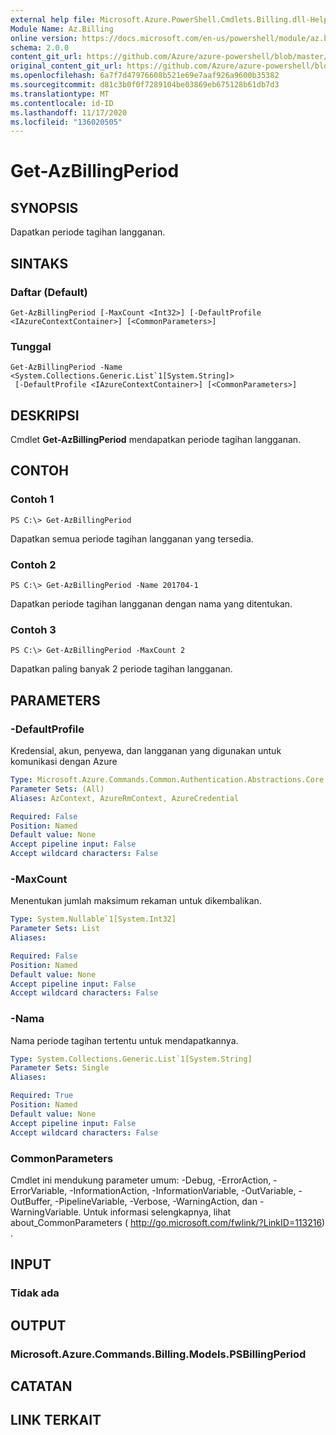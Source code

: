 ```yaml
---
external help file: Microsoft.Azure.PowerShell.Cmdlets.Billing.dll-Help.xml
Module Name: Az.Billing
online version: https://docs.microsoft.com/en-us/powershell/module/az.billing/get-azbillingperiod
schema: 2.0.0
content_git_url: https://github.com/Azure/azure-powershell/blob/master/src/Billing/Billing/help/Get-AzBillingPeriod.md
original_content_git_url: https://github.com/Azure/azure-powershell/blob/master/src/Billing/Billing/help/Get-AzBillingPeriod.md
ms.openlocfilehash: 6a7f7d47976608b521e69e7aaf926a9600b35382
ms.sourcegitcommit: d81c3b0f0f7289104be03869eb675128b61db7d3
ms.translationtype: MT
ms.contentlocale: id-ID
ms.lasthandoff: 11/17/2020
ms.locfileid: "136020505"
---
```

# Get-AzBillingPeriod

## SYNOPSIS
Dapatkan periode tagihan langganan.

## SINTAKS

### Daftar (Default)
```
Get-AzBillingPeriod [-MaxCount <Int32>] [-DefaultProfile <IAzureContextContainer>] [<CommonParameters>]
```

### Tunggal
```
Get-AzBillingPeriod -Name <System.Collections.Generic.List`1[System.String]>
 [-DefaultProfile <IAzureContextContainer>] [<CommonParameters>]
```

## DESKRIPSI
Cmdlet **Get-AzBillingPeriod** mendapatkan periode tagihan langganan.

## CONTOH

### Contoh 1
```
PS C:\> Get-AzBillingPeriod
```

Dapatkan semua periode tagihan langganan yang tersedia.

### Contoh 2
```
PS C:\> Get-AzBillingPeriod -Name 201704-1
```

Dapatkan periode tagihan langganan dengan nama yang ditentukan.

### Contoh 3
```
PS C:\> Get-AzBillingPeriod -MaxCount 2
```

Dapatkan paling banyak 2 periode tagihan langganan.

## PARAMETERS

### -DefaultProfile
Kredensial, akun, penyewa, dan langganan yang digunakan untuk komunikasi dengan Azure

```yaml
Type: Microsoft.Azure.Commands.Common.Authentication.Abstractions.Core.IAzureContextContainer
Parameter Sets: (All)
Aliases: AzContext, AzureRmContext, AzureCredential

Required: False
Position: Named
Default value: None
Accept pipeline input: False
Accept wildcard characters: False
```

### -MaxCount
Menentukan jumlah maksimum rekaman untuk dikembalikan.

```yaml
Type: System.Nullable`1[System.Int32]
Parameter Sets: List
Aliases:

Required: False
Position: Named
Default value: None
Accept pipeline input: False
Accept wildcard characters: False
```

### -Nama
Nama periode tagihan tertentu untuk mendapatkannya.

```yaml
Type: System.Collections.Generic.List`1[System.String]
Parameter Sets: Single
Aliases:

Required: True
Position: Named
Default value: None
Accept pipeline input: False
Accept wildcard characters: False
```

### CommonParameters
Cmdlet ini mendukung parameter umum: -Debug, -ErrorAction, -ErrorVariable, -InformationAction, -InformationVariable, -OutVariable, -OutBuffer, -PipelineVariable, -Verbose, -WarningAction, dan -WarningVariable. Untuk informasi selengkapnya, lihat about_CommonParameters ( http://go.microsoft.com/fwlink/?LinkID=113216) .

## INPUT

### Tidak ada

## OUTPUT

### Microsoft.Azure.Commands.Billing.Models.PSBillingPeriod

## CATATAN

## LINK TERKAIT
